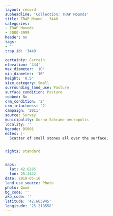 ```yaml
---
layout: record
subheadline: 'Collection: TRAP Mounds'
title: TRAP Mound - 3440
categories:
- TRAP Mounds
- 3000-3999
header: no
tags:
- ''
trap_id: '3440'

certainty: Certain
elevation: '444'
max_diameter: '10'
min_diameter: '10'
height: '0.5'
size_category: Small
surrounding_land_use: Pasture
surface_condition: Pasture
robbed: No
crm_condition: '2'
crm_intactness: '2'
campaign: '2011'
source: Survey
municipality: Gorno Sahrane necropolis
locality: ''
bgcode: DS001
notes: |-
  Scatter of small stones all over the surface.


rights: standard


maps:
  lat: 42.6285
  lon: 25.2442
date: 2018-05-16
land_use_source: Photo
photo: Good
bg_code: ''
akb_code: ''
latitude: '42.663945'
longitude: '25.218558'
---
```

